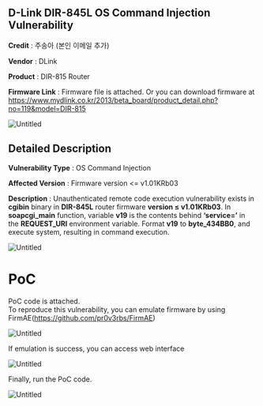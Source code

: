 ## D-Link DIR-845L OS Command Injection Vulnerability

**Credit** : 주송아 (본인 이메일 추가)  

**Vendor** : DLink  

**Product** : DIR-815 Router 

**Firmware Link** : Firmware file is attached. Or you can download firmware at https://www.mydlink.co.kr/2013/beta_board/product_detail.php?no=119&model=DIR-815

![Untitled](https://github.com/goldds96/Report/assets/86287862/825ee633-8b3a-48ce-88a8-9e65db8d2f4b)



## Detailed Description

 
**Vulnerability Type** : OS Command Injection  

**Affected Version** : Firmware version <= v1.01KRb03  

**Description** : Unauthenticated remote code execution vulnerability exists in **cgibin** binary in **DIR-845L** router firmware **version ≤ v1.01KRb03**. In **soapcgi_main** function, variable **v19** is the contents behind **‘service=’** in the **REQUEST_URI** environment variable. Format **v19** to **byte_434BB0**, and execute system, resulting in command execution.

![Untitled](https://github.com/goldds96/Report/assets/86287862/97265845-c621-4787-8216-cfb3e07a79ab)


# PoC
PoC code is attached.  
To reproduce this vulnerability, you can emulate firmware by using FirmAE(https://github.com/pr0v3rbs/FirmAE)  

![Untitled](https://github.com/goldds96/Report/assets/86287862/b7761c61-8356-4068-83e2-fd3cf32cd2da)


If emulation is success, you can access web interface  

![Untitled](https://github.com/goldds96/Report/assets/86287862/2ca2e0c7-778e-4b2f-aa40-da76b5e28f42)

Finally, run the PoC code.  

![Untitled](https://github.com/goldds96/Report/assets/86287862/42c6a846-45b2-4695-9527-8d3d3c407697)
